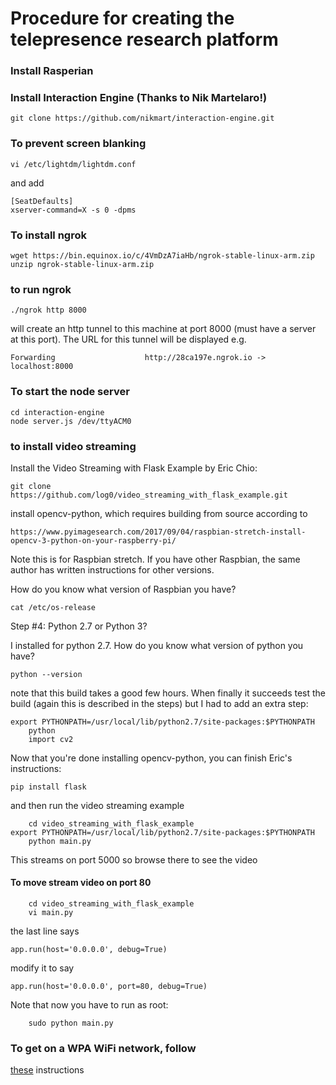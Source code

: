 # Procedure for creating the telepresence research platform 


### Install Rasperian 

### Install Interaction Engine (Thanks to Nik Martelaro!)

    git clone https://github.com/nikmart/interaction-engine.git


### To prevent screen blanking 

    vi /etc/lightdm/lightdm.conf 

and add

    [SeatDefaults]
    xserver-command=X -s 0 -dpms


### To install ngrok 

    wget https://bin.equinox.io/c/4VmDzA7iaHb/ngrok-stable-linux-arm.zip
    unzip ngrok-stable-linux-arm.zip

### to run ngrok

    ./ngrok http 8000

will create an http tunnel to this machine at port 8000 (must have a server
at this port). The URL for this tunnel will be displayed e.g.

    Forwarding                    http://28ca197e.ngrok.io -> localhost:8000

### To start the node server 

    cd interaction-engine
    node server.js /dev/ttyACM0 

### to install video streaming


Install the Video Streaming with Flask Example by Eric Chio:

    git clone https://github.com/log0/video_streaming_with_flask_example.git

install opencv-python, which requires building from source according to

    https://www.pyimagesearch.com/2017/09/04/raspbian-stretch-install-opencv-3-python-on-your-raspberry-pi/

Note this is for Raspbian stretch. If you have other Raspbian, the same author
has written instructions for other versions.

How do you know what version of Raspbian you have?

    cat /etc/os-release

Step #4: Python 2.7 or Python 3?

I installed for python 2.7. How do you know what version of python you have?

    python --version

note that this build takes a good few hours. When finally it succeeds test the
build (again this is described in the steps) but I had to add an extra step:

    export PYTHONPATH=/usr/local/lib/python2.7/site-packages:$PYTHONPATH
		python
		import cv2

Now that you're done installing opencv-python, you can finish Eric's
instructions:

    pip install flask

and then run the video streaming example

		cd video_streaming_with_flask_example
    export PYTHONPATH=/usr/local/lib/python2.7/site-packages:$PYTHONPATH
		python main.py

This streams on port 5000 so browse there to see the video

#### To move stream video on port 80

		cd video_streaming_with_flask_example
		vi main.py

the last line says

    app.run(host='0.0.0.0', debug=True)

modify it to say

    app.run(host='0.0.0.0', port=80, debug=True)

Note that now you have to run as root:

		sudo python main.py

### To get on a WPA WiFi network, follow
[these](https://jackbdu.wordpress.com/2017/04/01/interactive-media-arts-capstone-technical-documentation/)
instructions


